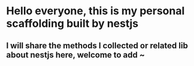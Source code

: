 # Hello everyone, this is my personal scaffolding built by nestjs

## I will share the methods I collected or related lib about nestjs here, welcome to add ~
